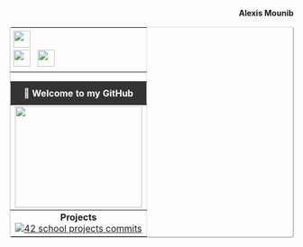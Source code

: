<!-- Prénom à droite hors de la table -->
<p align="right"><b>Alexis Mounib</b></p>

<!-- Table principale -->
<table align="center" border="1" cellpadding="5" cellspacing="0" style="border-collapse: collapse; border-color: #ddd; border-radius: 4px; width:100%;">

  <!-- Navbar avec icônes en haut à gauche -->
  <tr>
    <td colspan="1" align="left" style="padding: 5px;">
      <img src="https://raw.githubusercontent.com/zoyern/badges/main/icon.gif" height="30">&nbsp;&nbsp;
      <br>
      <img src="https://raw.githubusercontent.com/zoyern/badges/main/icon.gif" height="30">&nbsp;&nbsp;
      <img src="https://raw.githubusercontent.com/zoyern/badges/main/icon.gif" height="30">
    </td>
  </tr>

  <!-- Séparateur full width -->
  <tr>
    <td colspan="1">
      <img src="https://raw.githubusercontent.com/zoyern/badges/main/sep.gif" width="100%" height="10">
    </td>
  </tr>

  <!-- Welcome message -->
  <tr>
    <td align="center" bgcolor="#333" style="color: #fff; font-weight: bold; padding: 10px;">
      👋 Welcome to my GitHub
    </td>
  </tr>

  <!-- Banner GIF -->
  <tr>
    <td>
      <img src="https://raw.githubusercontent.com/zoyern/badges/main/banner.gif" width="100%" height="180">
    </td>
  </tr>

  <!-- Projects -->
  <tr>
    <td align="center">
      <b>Projects</b><br>
      <a href="https://github.com/zoyern/42_school_projects" target="_blank">
        <img src="https://raw.githubusercontent.com/zoyern/badges/main/42_school_projects_commits.svg?v=3" alt="42 school projects commits">
      </a>
    </td>
  </tr>

</table>

